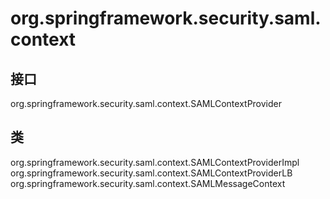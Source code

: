 # org.springframework.security.saml.context

## 接口

org.springframework.security.saml.context.SAMLContextProvider

## 类

org.springframework.security.saml.context.SAMLContextProviderImpl
org.springframework.security.saml.context.SAMLContextProviderLB
org.springframework.security.saml.context.SAMLMessageContext




